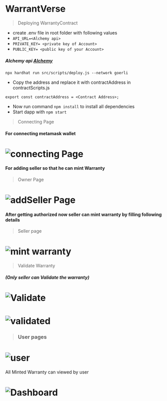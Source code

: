 # WarrantVerse

> Deploying WarrantyContract

* create .env file in root folder with following values
* `API_URL=<Alchemy api>`
* `PRIVATE_KEY= <private key of Account>`
* `PUBLIC_KEY= <public key of your Account>`

##### Alchemy api [Alchemy](https://www.alchemy.com/)

```shell
npx hardhat run src/scripts/deploy.js --network goerli
```

* Copy the address and replace it with contractAddress in contractScripts.js

```
export const contractAddress = <Contract Address>;
```

* Now run command ```npm install``` to install all dependencies
* Start dapp with ``npm start``

> Connecting Page

#### For connecting metamask wallet

# ![connecting Page](https://raw.githubusercontent.com/AbhinandanSingla/warranty-verse/master/blob/images/connectingPage.png)

#### For adding seller so that he can mint Warranty

> Owner Page

# ![addSeller Page](https://raw.githubusercontent.com/AbhinandanSingla/warranty-verse/master/blob/images/addSeller.png)

#### After getting authorized now seller can mint warranty by filling following details

> Seller page

# ![mint warranty](https://raw.githubusercontent.com/AbhinandanSingla/warranty-verse/master/blob/images/mintWarranty.png)

> Validate Warranty

##### (Only seller can Validate the warranty)

# ![Validate](https://raw.githubusercontent.com/AbhinandanSingla/warranty-verse/master/blob/images/validate.png)

# ![validated](https://raw.githubusercontent.com/AbhinandanSingla/warranty-verse/master/blob/images/validatProduct.png)

> ### User pages

# ![user](https://raw.githubusercontent.com/AbhinandanSingla/warranty-verse/master/blob/images/user.png)

All Minted Warranty can viewed by user

# ![Dashboard](https://raw.githubusercontent.com/AbhinandanSingla/warranty-verse/master/blob/images/dashboard.png)

